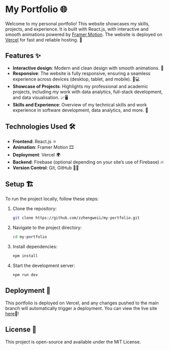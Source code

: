 # My Portfolio 🌐

Welcome to my personal portfolio! This website showcases my skills, projects, and experience. It is built with React.js, with interactive and smooth animations powered by [Framer Motion](https://www.framer.com/motion/). The website is deployed on [Vercel](https://vercel.com/) for fast and reliable hosting. 🚀

## Features ✨
- **Interactive design**: Modern and clean design with smooth animations. 🎨
- **Responsive**: The website is fully responsive, ensuring a seamless experience across devices (desktop, tablet, and mobile). 📱💻
- **Showcase of Projects**: Highlights my professional and academic projects, including my work with data analytics, full-stack development, and data visualisation. 📈🖥️
- **Skills and Experience**: Overview of my technical skills and work experience in software development, data analytics, and more. 💼

## Technologies Used 🛠️
- **Frontend**: React.js ⚛️
- **Animation**: Framer Motion 🎞️
- **Deployment**: Vercel 🌍
- **Backend**: Firebase (optional depending on your site’s use of Firebase) 🔥
- **Version Control**: Git, GitHub 🧑‍💻

## Setup 🏗️

To run the project locally, follow these steps:

1. Clone the repository:
   ```bash
   git clone https://github.com/zzhengweii/my-portfolio.git
   ```
2. Navigate to the project directory:
   ```bash
   cd my-portfolio
   ```
3.  Install dependencies:
     ```bash
     npm install
     ```
4.  Start the development server:
     ```bash
     npm run dev
     ```
## Deployment 🚀
This portfolio is deployed on Vercel, and any changes pushed to the main branch will automatically trigger a deployment. You can view the live site [here](https://owzhengwei.vercel.app/)🌟!

## License 📜
This project is open-source and available under the MIT License.
    

